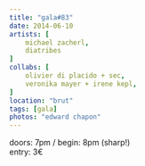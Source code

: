 ```yaml
---
title: "gala#83"
date: 2014-06-10
artists: [
    michael zacherl,
    diatribes
]
collabs: [
    olivier di placido + sec,
    veronika mayer + irene kepl,
]
location: "brut"
tags: [gala]
photos: "edward chapon"
---
```

doors: 7pm / begin: 8pm (sharp!)  
entry: 3€

